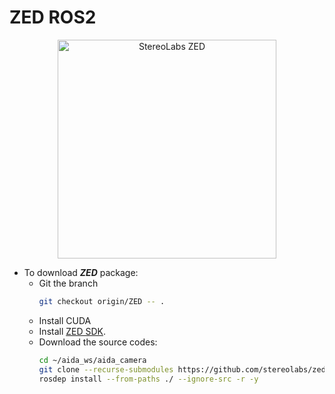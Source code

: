 # ZED ROS2
<p align="center">
  <img src="https://cdn.sanity.io/images/s18ewfw4/production/e6844357d5600805f041ff2ec9ad1745422fba82-4000x4000.png?rect=412,861,3578,1789&w=2880&h=1440&q=80&auto=format" width="350" title="StereoLabs ZED">
</p>

* To download ***ZED*** package: 
  * Git the branch
    ```sh
    git checkout origin/ZED -- .
    ```
  * Install CUDA
  * Install [ZED SDK](https://www.stereolabs.com/developers/release).
  * Download the source codes:
    ```zsh
    cd ~/aida_ws/aida_camera
    git clone --recurse-submodules https://github.com/stereolabs/zed-ros2-wrapper.git
    rosdep install --from-paths ./ --ignore-src -r -y
    ```
